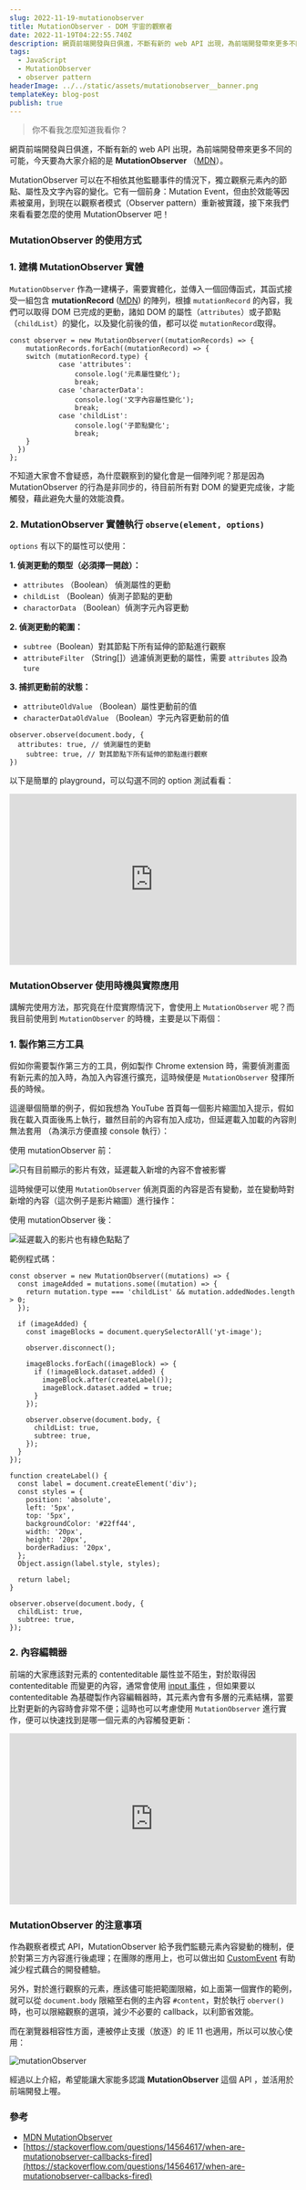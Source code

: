 ```yaml
---
slug: 2022-11-19-mutationobserver
title: MutationObserver - DOM 宇宙的觀察者
date: 2022-11-19T04:22:55.740Z
description: 網頁前端開發與日俱進，不斷有新的 web API 出現，為前端開發帶來更多不同的可能，今天要為大家介紹的是 MutationObserver。
tags:
  - JavaScript
  - MutationObserver
  - observer pattern
headerImage: ../../static/assets/mutationobserver__banner.png
templateKey: blog-post
publish: true
---
```

> 你不看我怎麼知道我看你？

網頁前端開發與日俱進，不斷有新的 web API 出現，為前端開發帶來更多不同的可能，今天要為大家介紹的是 **MutationObserver** （[MDN](https://developer.mozilla.org/en-US/docs/Web/API/MutationObserver/MutationObserver)）。

MutationObserver 可以在不相依其他監聽事件的情況下，獨立觀察元素內的節點、屬性及文字內容的變化。它有一個前身：Mutation Event，但由於效能等因素被棄用，到現在以觀察者模式（Observer pattern）重新被實踐，接下來我們來看看要怎麼的使用 MutationObserver 吧！

### MutationObserver 的使用方式

### 1. 建構 MutationObserver 實體

`MutationObserver` 作為一建構子，需要實體化，並傳入一個回傳函式，其函式接受一組包含 **mutationRecord** ([MDN](http://mutationrecord/)) 的陣列，根據 `mutationRecord` 的內容，我們可以取得 DOM 已完成的更動，諸如 DOM 的屬性（`attributes`）或子節點（`childList`）的變化，以及變化前後的值，都可以從 `mutationRecord`取得。

```
const observer = new MutationObserver((mutationRecords) => {
    mutationRecords.forEach((mutationRecord) => {
    switch (mutationRecord.type) {
            case 'attributes':
                console.log('元素屬性變化');
                break;
            case 'characterData':
                console.log('文字內容屬性變化');
                break;
            case 'childList':
                console.log('子節點變化';
                break;
    }
  })
};
```

不知道大家會不會疑惑，為什麼觀察到的變化會是一個陣列呢？那是因為 MutationObserver 的行為是非同步的，待目前所有對 DOM 的變更完成後，才能觸發，藉此避免大量的效能浪費。

### 2. MutationObserver 實體執行 `observe(element, options)`

`options` 有以下的屬性可以使用：

**1. 偵測更動的類型（必須擇一開啟）：**

- `attributes` （Boolean） 偵測屬性的更動
- `childList` （Boolean）偵測子節點的更動
- `charactorData` （Boolean）偵測字元內容更動

**2. 偵測更動的範圍：**

- `subtree`（Boolean）對其節點下所有延伸的節點進行觀察
- `attributeFilter` （String[]）過濾偵測更動的屬性，需要 `attributes` 設為 `ture`

**3. 捕抓更動前的狀態：**

- `attributeOldValue` （Boolean）屬性更動前的值
- `characterDataOldValue` （Boolean）字元內容更動前的值

```
observer.observe(document.body, {
  attributes: true, // 偵測屬性的更動
    subtree: true, // 對其節點下所有延伸的節點進行觀察
})
```

以下是簡單的 playground，可以勾選不同的 option 測試看看：

<iframe height="300" style="width: 100%;" scrolling="no" title="MutationObserver Demo" src="https://codepen.io/alexian/embed/QWxwbeR?default-tab=js%2Cresult" frameborder="no" loading="lazy" allowtransparency="true" allowfullscreen="true">
  See the Pen <a href="https://codepen.io/alexian/pen/QWxwbeR"></iframe>

### MutationObserver 使用時機與實際應用

講解完使用方法，那究竟在什麼實際情況下，會使用上 `MutationObserver` 呢？而我目前使用到 `MutationObserver` 的時機，主要是以下兩個：

### 1. 製作第三方工具

假如你需要製作第三方的工具，例如製作 Chrome extension 時，需要偵測畫面有新元素的加入時，為加入內容進行擴充，這時候便是 `MutationObserver` 發揮所長的時候。

這邊舉個簡單的例子，假如我想為 YouTube 首頁每一個影片縮圖加入提示，假如我在載入頁面後馬上執行，雖然目前的內容有加入成功，但延遲載入加載的內容則無法套用 （為演示方便直接 console 執行）：

使用 mutationObserver 前：

![只有目前顯示的影片有效，延遲載入新增的內容不會被影響](/static../../static/assets/mutationObserver__demo-before.gif)

這時候便可以使用 `MutationObserver` 偵測頁面的內容是否有變動，並在變動時對新增的內容（這次例子是影片縮圖）進行操作：

使用 mutationObserver 後：

![延遲載入的影片也有綠色點點了](/static../../static/assets/mutationobserver__demo-after.gif)

範例程式碼：

```
const observer = new MutationObserver((mutations) => {
  const imageAdded = mutations.some((mutation) => {
    return mutation.type === 'childList' && mutation.addedNodes.length > 0;
  });

  if (imageAdded) {
    const imageBlocks = document.querySelectorAll('yt-image');

    observer.disconnect();

    imageBlocks.forEach((imageBlock) => {
      if (!imageBlock.dataset.added) {
        imageBlock.after(createLabel());
        imageBlock.dataset.added = true;
      }
    });

    observer.observe(document.body, {
      childList: true,
      subtree: true,
    });
  }
});

function createLabel() {
  const label = document.createElement('div');
  const styles = {
    position: 'absolute',
    left: '5px',
    top: '5px',
    backgroundColor: '#22ff44',
    width: '20px',
    height: '20px',
    borderRadius: '20px',
  };
  Object.assign(label.style, styles);

  return label;
}

observer.observe(document.body, {
  childList: true,
  subtree: true,
});
```

### 2. 內容編輯器

前端的大家應該對元素的 contenteditable 屬性並不陌生，對於取得因 contenteditable 而變更的內容，通常會使用 [input 事件](https://developer.mozilla.org/en-US/docs/Web/API/HTMLElement/input_event) ，但如果要以 contenteditable 為基礎製作內容編輯器時，其元素內會有多層的元素結構，當要比對更新的內容時會非常不便；這時也可以考慮使用 `MutationObserver` 進行實作，便可以快速找到是哪一個元素的內容觸發更新：

<iframe height="300" style="width: 100%;" scrolling="no" title="MutationObserver for content editor" src="https://codepen.io/alexian/embed/dyKWLpq?default-tab=js%2Cresult" frameborder="no" loading="lazy" allowtransparency="true" allowfullscreen="true"></iframe>

### MutationObserver 的注意事項

作為觀察者模式 API，MutationObserver 給予我們監聽元素內容變動的機制，便於對第三方內容進行後處理；在團隊的應用上，也可以做出如 [CustomEvent](https://www.notion.so/MutationObserver-DOM-f64fbf741dd1449db4dd3bd1fd6c02b0) 有助減少程式藕合的開發體驗。

另外，對於進行觀察的元素，應該儘可能把範圍限縮，如上面第一個實作的範例，就可以從 `document.body` 限縮至右側的主內容 `#content`，對於執行 `oberver()` 時，也可以限縮觀察的選項，減少不必要的 callback，以利節省效能。

而在瀏覽器相容性方面，連被停止支援（放逐）的 IE 11 也適用，所以可以放心使用：

![mutationO﻿bserver](../../static/assets/mutationobserver__caniuse.png)

經過以上介紹，希望能讓大家能多認識 **MutationObserver** 這個 API ，並活用於前端開發上喔。

### 參考

- [MDN MutationObserver](https://developer.mozilla.org/en-US/docs/Web/API/MutationObserver/MutationObserver)
- [https://stackoverflow.com/questions/14564617/when-are-mutationobserver-callbacks-fired](https://stackoverflow.com/questions/14564617/when-are-mutationobserver-callbacks-fired)